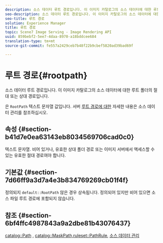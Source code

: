 ```yaml
---
description: 소스 데이터 루트 경로입니다. 이 이미지 카탈로그의 소스 데이터에 대한 루트 폴더의 절대 또는 상대 경로입니다.
seo-description: 소스 데이터 루트 경로입니다. 이 이미지 카탈로그의 소스 데이터에 대한 루트 폴더의 절대 또는 상대 경로입니다.
seo-title: 루트 경로
solution: Experience Manager
title: 루트 경로
topic: Scene7 Image Serving - Image Rendering API
uuid: 859bebf2-5ee7-4daa-8970-a18bddcee684
translation-type: tm+mt
source-git-commit: fe557a2429ceb7b48f22b9cbef5820ad39bad69f

---
```



# 루트 경로{#rootpath}

소스 데이터 루트 경로입니다. 이 이미지 카탈로그의 소스 데이터에 대한 루트 폴더의 절대 또는 상대 경로입니다.

은 `RootPath` 텍스트 문자열 값입니다. 서버 [루트 경로에 대한](../../../../../is-api/image-serving-api-ref/c-configuration-and-administration/c-managing-content/r-source-data.md#reference-4eebd51b2db2401c90be771d3382329e) 자세한 내용은 소스 데이터 관리를 참조하십시오.

## 속성 {#section-b41d7e0ea63143eb8034569706cad0c0}

텍스트 문자열. 비어 있거나, 유효한 상대 폴더 경로 또는 이미지 서버에서 액세스할 수 있는 유효한 절대 경로여야 합니다.

## 기본값 {#section-7d66ff9a3d7a4e3b834769269cb01f4f}

정의되지 `default::RootPath` 않은 경우 상속됩니다. 정의되어 있지만 비어 있으면 소스 파일 루트 경로에 포함되지 않습니다.

## 참조 {#section-6bf4ffc4987843a9a2dbe81b43076437}

[catalog::Path](/help/aem-is-ir-api/is-api/image-catalog/image-serving-api-ref/c-image-catalog-reference/c-image-svg-data-reference/c-image-data-reference/r-path-cat.md) , [catalog::MaskPath,](/help/aem-is-ir-api/is-api/image-catalog/image-serving-api-ref/c-image-catalog-reference/c-image-svg-data-reference/c-image-data-reference/r-maskpath-cat.md)[ruleset::PathRule](../../../../../is-api/image-catalog/image-serving-api-ref/c-image-catalog-reference/c-rule-set-reference/c-rule-set-reference.md#concept-3e5058cf3507470b82cac638df23ea8e), [소스 데이터 관리](../../../../../is-api/image-serving-api-ref/c-configuration-and-administration/c-managing-content/r-source-data.md#reference-4eebd51b2db2401c90be771d3382329e)
